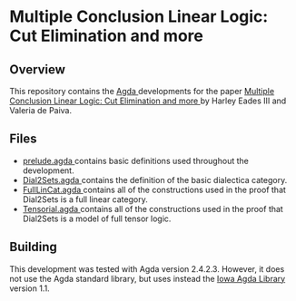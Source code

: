 # Multiple Conclusion Linear Logic: Cut Elimination and more

## Overview

This repository contains the [ Agda ](http://wiki.portal.chalmers.se/agda/) developments for the paper
[ Multiple Conclusion Linear Logic: Cut Elimination and more ](http://metatheorem.org/papers/FILL-report.pdf)
by Harley Eades III and Valeria de Paiva.

## Files

- [ prelude.agda ]( prelude.agda ) contains basic definitions used throughout the development.
- [ Dial2Sets.agda ]( Dial2sets.agda ) contains the definition of the basic dialectica category.
- [ FullLinCat.agda ]( FullLinCat.agda ) contains all of the constructions used in the proof that Dial2Sets is a full linear category.
- [ Tensorial.agda ]( Tensorial.agda ) contains all of the constructions used in the proof that Dial2Sets is a model of full tensor logic.

## Building

This development was tested with Agda version 2.4.2.3.  However, it
does not use the Agda standard library, but uses instead the [ Iowa Agda
Library ](  https://svn.divms.uiowa.edu/repos/clc/projects/agda/ial-releases/1.1 ) version 1.1.